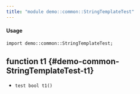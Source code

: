 ```yaml
---
title: "module demo::common::StringTemplateTest"
---
```


#### Usage

`import demo::common::StringTemplateTest;`

## function t1 {#demo-common-StringTemplateTest-t1}

* ``test bool t1()``

